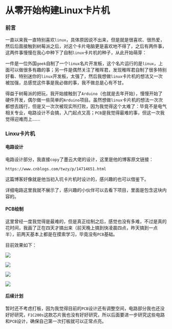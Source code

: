 # 从零开始构建Linux卡片机

### 前言

一直以来我一直特别喜欢`linux`，具体原因说不出来，但是就是很喜欢、很热爱，然后后面接触到树莓派之后，对这个卡片电脑更是喜欢地不得了，之后有两件事，这两件事慢慢在我心中种下了自制`linux`卡片机的种子，从此开始萌芽：

一件是一位外国`geek`自制了一个`linux`名片开发板，这个名片运行的是`linux`，上面可以做很多有趣的事；另一件是偶然关注了稚晖君，发现稚晖君自制了很多特别好看、特别迷你的`linux`开发板，太强了，然后我想做`linux`卡片机的想法又一次被加强，总感觉这件事是我必做的事，我不做总是心有不甘。

得益于树莓派的把玩，我开始接触到了`Arduino`（也就是去年开始），慢慢开始了硬件开发，偶尔做一些简单的`Arduino`项目。虽然想做`linux`卡片机的想法一次次都想去践行，但是又一次次被现实所打败，因为我觉得这个太难了：毕竟不是电气相关专业，电路设计不会搞，入门起点又高；`PCB`是我觉得最难的事，但这一次我觉得迎难而上……



### Linxu卡片机

#### 电路设计

电路设计部分，我直接`copy`了墨云大佬的设计，这里是他的博客原文链接：

```
https://www.cnblogs.com/twzy/p/14714651.html
```

这篇博客好像就是他当初入坑卡片机时设计的，感兴趣的也可以借鉴下。

详细电路这里我就不展示了，感兴趣的小伙伴可以去看下项目，里面是包含这块内容的。



#### PCB绘制

这里曾经一度我觉得是最难的，但是真正绘制之后，感觉也没有多难，不过是真的花时间，我画了正在四天才搞出来（前天晚上搞到快凌晨四点，昨天搞到一点半），前两天基本上都是在摸索学习，毕竟没有`PCB`基础。

目前效果如下：

![](https://gitee.com/sysker/picBed/raw/master/blog/20220220103116.png)



![](https://gitee.com/sysker/picBed/raw/master/blog/20220220103206.png)



![](https://gitee.com/sysker/picBed/raw/master/blog/20220220103842.png)

![](https://gitee.com/sysker/picBed/raw/master/blog/20220220103917.png)



#### 后续计划

暂时还不考虑打板，因为我觉得目前的`PCB`设计还有调整空间，电路部分我也还没好好研究，`F1C200s`这款芯片我也没有好好研究，所以后面要进一步研究这些电路和`PCB`设计，确保自己第一次打板就可以正常点亮。
